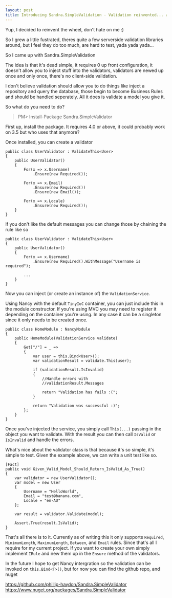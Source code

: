 ```yaml
---
layout: post
title: Introducing Sandra.SimpleValidation - Validation reinvented... again
---
```


Yup, I decided to reinvent the wheel, don't hate on me :)

So I grew a little fustrated, theres quite a few serverside validation libraries around, but I feel they do too much, are hard to test, yada yada yada...

So I came up with Sandra.SimpleValidation

The idea is that it's dead simple, it requires 0 up front configuration, it doesn't allow you to inject stuff into the validators, validators are newed up once and only once, there's no client-side validation.

I don't believe validation should allow you to do things like inject a repository and query the database, those begin to become Business Rules and should be handled seperately. All it does is validate a model you give it. 

So what do you need to do?

> PM> Install-Package Sandra.SimpleValidator

First up, install the package. It requires 4.0 or above, it could probably work on 3.5 but who uses that anymore?

Once installed, you can create a validator

    public class UserValidator : ValidateThis<User>
    {
        public UserValidator()
        {
            For(x => x.Username)
                .Ensure(new Required());

            For(x => x.Email)
                .Ensure(new Required())
                .Ensure(new Email());

            For(x => x.Locale)
                .Ensure(new Required());
        }
    }

If you don't like the default messages you can change those by chaining the rule like so

    public class UserValidator : ValidateThis<User>
    {
        public UserValidator()
        {
            For(x => x.Username)
                .Ensure(new Required().WithMessage("Username is required");
                
            ...
        }
    }
    
Now you can inject (or create an instance of) the `ValidationService`.

Using Nancy with the default `TinyIoC` container, you can just include this in the module constructor. If you're using MVC you may need to register it depending on the container you're using. In any case it can be a singleton since it only needs to be created once.

    public class HomeModule : NancyModule
    {
        public HomeModule(ValidationService validate)
        {
            Get["/"] = _ =>
            {
                var user = this.Bind<User>();
                var validationResult = validate.This(user);

                if (validationResult.IsInvalid)
                {
                    //Handle errors with
                    //validationResult.Messages

                    return "Validation has fails :(";
                }

                return "Validation was successful :)";
            };
        }
    }
    
Once you've injected the service, you simply call `This(...)` passing in the object you want to validate. With the result you can then call `IsValid` or `IsInvalid` and handle the errors.

What's nice about the validator class is that because it's so simple, it's simple to test. Given the example above, we can write a unit test like so.

    [Fact]
    public void Given_Valid_Model_Should_Return_IsValid_As_True()
    {
        var validator = new UserValidator();
        var model = new User
        {
            Username = "HelloWorld",
            Email = "test@banana.com",
            Locale = "en-AU"
        };

        var result = validator.Validate(model);

        Assert.True(result.IsValid);
    }
    
That's all there is to it. Currently as of writing this it only supports `Required`, `MinimumLength`, `MaximumLength`, `Between`, and `Email` rules. Since that's all I require for my current project. If you want to create your own simply implement `IRule` and new them up in the `Ensure` method of the validators.

In the future I hope to get Nancy intergration so the validation can be invoked on `this.Bind<T>()`, but for now you can find the github repo, and nuget

<https://github.com/phillip-haydon/Sandra.SimpleValidator>
<https://www.nuget.org/packages/Sandra.SimpleValidator>